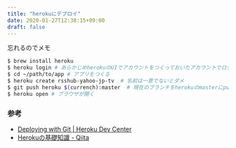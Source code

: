 ```yaml
---
title: "herokuにデプロイ"
date: 2020-01-27T12:38:15+09:00
draft: false
---
```


忘れるのでメモ

```bash
$ brew install heroku
$ heroku login # あらかじめherokuのUIでアカウントをつくっておいたアカウントでログイン
$ cd ~/path/to/app # アプリをつくる
$ heroku create rsshub-yahoo-jp-tv  # 名前は一意でないとダメ
$ git push heroku $(currench):master  # 現在のブランチをherokuのmasterにpush
$ heroku open # ブラウザが開く
```

### 参考

- [Deploying with Git | Heroku Dev Center](https://devcenter.heroku.com/articles/git)
- [Herokuの基礎知識 - Qiita](https://qiita.com/daisukeoda/items/42e802c498ca8a78b8f2)


